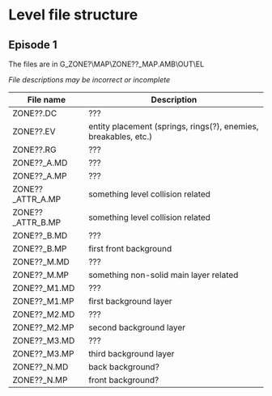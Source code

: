 # Level file structure

## Episode 1

The files are in G_ZONE?\MAP\ZONE??_MAP.AMB\OUT\EL

*File descriptions may be incorrect or incomplete*

File name | Description
------------ | -------------
ZONE??.DC | ???
ZONE??.EV | entity placement (springs, rings(?), enemies, breakables, etc.)
ZONE??.RG | ???
ZONE??_A.MD | ???
ZONE??_A.MP | ???
ZONE??_ATTR_A.MP | something level collision related
ZONE??_ATTR_B.MP | something level collision related
ZONE??_B.MD | ???
ZONE??_B.MP | first front background
ZONE??_M.MD | ???
ZONE??_M.MP | something non-solid main layer related
ZONE??_M1.MD | ???
ZONE??_M1.MP | first background layer
ZONE??_M2.MD | ???
ZONE??_M2.MP | second background layer
ZONE??_M3.MD | ???
ZONE??_M3.MP | third background layer
ZONE??_N.MD | back background?
ZONE??_N.MP | front background?
